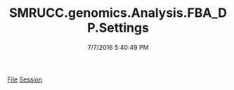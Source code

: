 ﻿---
title: SMRUCC.genomics.Analysis.FBA_DP.Settings
date: 7/7/2016 5:40:49 PM
---

[File](T-SMRUCC.genomics.Analysis.FBA_DP.Settings.File.html)
[Session](T-SMRUCC.genomics.Analysis.FBA_DP.Settings.Session.html)
